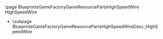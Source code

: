 \page BlueprintsGameFactoryGameResourcePartsHighSpeedWire HighSpeedWire
- \subpage BlueprintsGameFactoryGameResourcePartsHighSpeedWireDesc_HighSpeedWire
